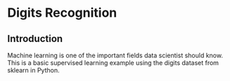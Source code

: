 # Digits Recognition

## Introduction
Machine learning is one of the important fields data scientist should know. 
This is a basic supervised learning example using the digits dataset from sklearn in Python.


